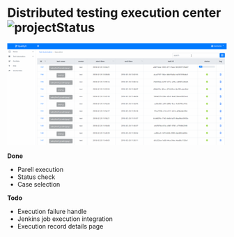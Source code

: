# Distributed testing execution center  ![projectStatus](https://img.shields.io/badge/status-In--Development-red.svg)


<div align=center ><img src="https://github.com/luisxiaomai/Images/blob/master/Distributed_Test_Center/testcenter.gif"/></div>

**Done**
- Parell execution
- Status check
- Case selection

**Todo**
- Execution failure handle
- Jenkins job execution integration
- Execution record details page

